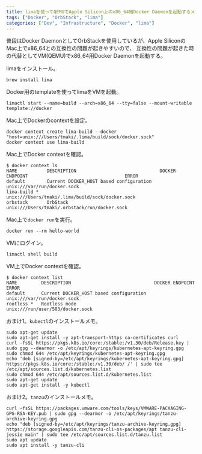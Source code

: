 ```yaml
---
title: limaを使ってQEMUでApple Silicon上のx86_64用Docker Daemonを起動するメモ
tags: ["Docker", "OrbStack", "lima"]
categories: ["Dev", "Infrastructure", "Docker", "lima"]
---
```


普段はDocker DaemonとしてOrbStackを使用しているが、Apple SiliconのMac上でx86_64との互換性の問題が起きやすいので、
互換性の問題が起きた時の代替としてVM(QEMU)でx86_64用Docker Daemonを起動する。


limaをインストール。

```
brew install lima
```

Docker用のtemplateを使ってlimaをVMを起動。

```
limactl start --name=build --arch=x86_64 --tty=false --mount-writable template://docker
```

Mac上でDockerのcontextを設定。

```
docker context create lima-build --docker "host=unix:///Users/tmaki/.lima/build/sock/docker.sock"
docker context use lima-build
```

Mac上でDocker contextを確認。

```
$ docker context ls
NAME           DESCRIPTION                               DOCKER ENDPOINT                                    ERROR
default        Current DOCKER_HOST based configuration   unix:///var/run/docker.sock                        
lima-build *                                             unix:///Users/tmaki/.lima/build/sock/docker.sock   
orbstack       OrbStack                                  unix:///Users/tmaki/.orbstack/run/docker.sock  
```

Mac上で`docker run`を実行。

```
docker run --rm hello-world
```

VMにログイン。

```
limactl shell build 
```

VM上でDocker contextを確認。

```
$ docker context list
NAME         DESCRIPTION                               DOCKER ENDPOINT                    ERROR
default      Current DOCKER_HOST based configuration   unix:///var/run/docker.sock        
rootless *   Rootless mode                             unix:///run/user/503/docker.sock 
```

おまけ1。`kubectl`のインストールメモ。

```
sudo apt-get update
sudo apt-get install -y apt-transport-https ca-certificates curl
curl -fsSL https://pkgs.k8s.io/core:/stable:/v1.30/deb/Release.key | sudo gpg --dearmor -o /etc/apt/keyrings/kubernetes-apt-keyring.gpg
sudo chmod 644 /etc/apt/keyrings/kubernetes-apt-keyring.gpg
echo 'deb [signed-by=/etc/apt/keyrings/kubernetes-apt-keyring.gpg] https://pkgs.k8s.io/core:/stable:/v1.30/deb/ /' | sudo tee /etc/apt/sources.list.d/kubernetes.list
sudo chmod 644 /etc/apt/sources.list.d/kubernetes.list
sudo apt-get update
sudo apt-get install -y kubectl 
```

おまけ2。`tanzu`のインストールメモ。

```
curl -fsSL https://packages.vmware.com/tools/keys/VMWARE-PACKAGING-GPG-RSA-KEY.pub | sudo gpg --dearmor -o /etc/apt/keyrings/tanzu-archive-keyring.gpg
echo "deb [signed-by=/etc/apt/keyrings/tanzu-archive-keyring.gpg] https://storage.googleapis.com/tanzu-cli-os-packages/apt tanzu-cli-jessie main" | sudo tee /etc/apt/sources.list.d/tanzu.list
sudo apt update
sudo apt install -y tanzu-cli
```